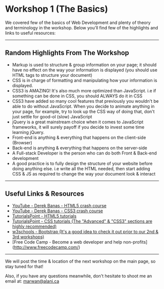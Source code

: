 # Workshop 1 (The Basics)  

We covered few of the basics of Web Development and plenty of theory and terminology in the workshop. Below you'll find few of the highlights and links to useful resources:  

---  

## Random Highlights From The Workshop  

* Markup is used to structure & group information on your page; it should have no effect on the way your information is displayed (you should use HTML tags to structure your document)  
* CSS is in charge of formatting and manipulating how your information is displayed.
* CSS3 is AMAZING! It's also much more optimized than JavaScript. i.e if something can be done in CSS, you should ALWAYS do it in CSS  
* CSS3 have added so many cool features that previously you wouldn't be able to do without JavaScript. When you decide to animate anything in your page, for example, try to look up the CSS way of doing that, don't just settle for good-ol (slow) JavaScript  
* jQuery is a great mainstream choice when it comes to JavaScript frameworks, it will surely payoff if you decide to invest some time learning jQuery.
* Front-end is anything & everything that happens on the client-side (Browser)  
* Back-end is anything & everything that happens on the server-side
* A Full-stack Developer is the person who can do both Front & Back-end development  
* A good practice is to fully design the structure of your website before doing anything else. i.e write all the HTML needed, then start adding CSS & JS as required to change the way your document look & interact   

---  

## Useful Links & Resources  

* [YouTube - Derek Banas - HTML5 crash course](https://www.youtube.com/watch?v=kDyJN7qQETA)  
* [YouTube - Derek Banas - CSS3 crash course](https://www.youtube.com/watch?v=CUxH_rWSI1k)  
* [TutorialsPoint - HTML5 tutorials](http://www.tutorialspoint.com/html5/index.htm)  
* [TutorialsPoint - CSS tutorials (The "Advanced" & "CSS3" sections are highly recommended)](http://www.tutorialspoint.com/html5/index.htm)  
* [w3schools - Bootstrap (It's a good idea to check it out prior to our 2nd & 3rd workshops)](http://www.w3schools.com/bootstrap/default.asp)  
* [Free Code Camp - Become a web developer and help non-profits] (http://www.freecodecamp.com/)
---  

We will post the time & location of the next workshop on the main page, so stay tuned for that!  

  Also, if you have any questions meanwhile, don't hesitate to shoot me an email at: marwan@alani.ca  
